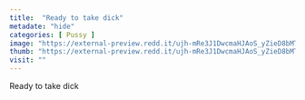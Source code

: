 ```yaml
---
title:  "Ready to take dick"
metadate: "hide"
categories: [ Pussy ]
image: "https://external-preview.redd.it/ujh-mRe3J1DwcmaHJAoS_yZieD8bMTeBP08qXa8hjDI.jpg?auto=webp&s=d6bc8e6d76135e91d6abd95656cb92dbe1be7db6"
thumb: "https://external-preview.redd.it/ujh-mRe3J1DwcmaHJAoS_yZieD8bMTeBP08qXa8hjDI.jpg?width=1080&crop=smart&auto=webp&s=b28755e96815c86a0cdf086937fc6a4c8118648b"
visit: ""
---
```

Ready to take dick
